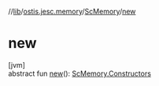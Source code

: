 //[lib](../../../index.md)/[ostis.jesc.memory](../index.md)/[ScMemory](index.md)/[new](new.md)

# new

[jvm]\
abstract fun [new](new.md)(): [ScMemory.Constructors](-constructors/index.md)
